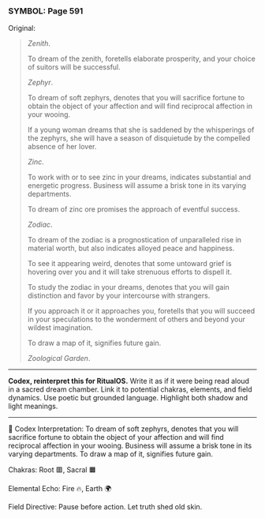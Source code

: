 ### SYMBOL: Page 591

Original:
> _Zenith_.
> 
> 
> To dream of the zenith, foretells elaborate prosperity,
> and your choice of suitors will be successful.
> 
> 
> _Zephyr_.
> 
> 
> To dream of soft zephyrs, denotes that you will sacrifice fortune
> to obtain the object of your affection and will find reciprocal
> affection in your wooing.
> 
> 
> If a young woman dreams that she is saddened by the whisperings
> of the zephyrs, she will have a season of disquietude by the compelled
> absence of her lover.
> 
> 
> _Zinc_.
> 
> 
> To work with or to see zinc in your dreams, indicates substantial
> and energetic progress. Business will assume a brisk tone
> in its varying departments.
> 
> 
> To dream of zinc ore promises the approach of eventful success.
> 
> 
> _Zodiac_.
> 
> 
> To dream of the zodiac is a prognostication of unparalleled rise
> in material worth, but also indicates alloyed peace and happiness.
> 
> 
> To see it appearing weird, denotes that some untoward grief is hovering
> over you and it will take strenuous efforts to dispell it.
> 
> 
> To study the zodiac in your dreams, denotes that you will gain
> distinction and favor by your intercourse with strangers.
> 
> 
> If you approach it or it approaches you, foretells that you
> will succeed in your speculations to the wonderment of others
> and beyond your wildest imagination.
> 
> 
> To draw a map of it, signifies future gain.
> 
> 
> _Zoological Garden_.

---

**Codex, reinterpret this for RitualOS.**
Write it as if it were being read aloud in a sacred dream chamber.
Link it to potential chakras, elements, and field dynamics.
Use poetic but grounded language.
Highlight both shadow and light meanings.

---

🔁 Codex Interpretation:
To dream of soft zephyrs, denotes that you will sacrifice fortune to obtain the object of your affection and will find reciprocal affection in your wooing. Business will assume a brisk tone in its varying departments. To draw a map of it, signifies future gain.

Chakras: Root 🟥, Sacral 🟧

Elemental Echo: Fire 🔥, Earth 🌍

Field Directive: Pause before action. Let truth shed old skin.
